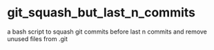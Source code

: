 git_squash_but_last_n_commits
=============================

a bash script to squash git commits before last n commits and remove unused files from .git
